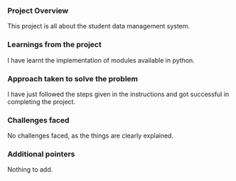 ### Project Overview

 This project is all about the student data management system.


### Learnings from the project

 I have learnt the implementation of modules available in python.


### Approach taken to solve the problem

 I have just followed the steps given in the instructions and got successful in completing the project. 


### Challenges faced

 No challenges faced, as the things are clearly explained.


### Additional pointers

 Nothing to add.



